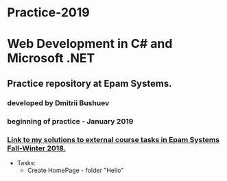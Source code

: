 # Practice-2019
# Web Development in C# and Microsoft .NET

## Practice repository at Epam Systems.
###  developed by Dmitrii Bushuev


### beginning of practice - January 2019

### [Link to my solutions to external course tasks in Epam Systems Fall-Winter 2018.](https://github.com/DmitriiBushuev/.NET_2018_2_Dmitrii_Bushuev)

+ Tasks:
  + Create HomePage - folder "Hello"
